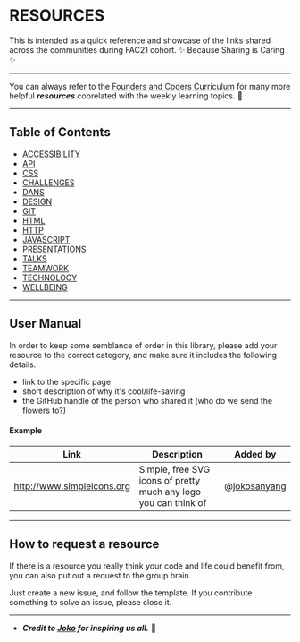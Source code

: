 # RESOURCES
This is intended as a quick reference and showcase of the links shared across the communities during FAC21 cohort. ✨ Because Sharing is Caring ✨

--- 

You can always refer to the [Founders and Coders Curriculum](https://learn.foundersandcoders.com/) for many more helpful **_resources_** coorelated with the weekly learning topics. 🤍 

---

## Table of Contents


- [ACCESSIBILITY](accessibility.md)
- [API](API.md)
- [CSS](CSS.md)
- [CHALLENGES](challenges.md)
- [DANS](dans-breaks.md)
- [DESIGN](design.md)
- [GIT](git.md)
- [HTML](HTML.md)
- [HTTP](HTTP.md)
- [JAVASCRIPT](JS.md)
- [PRESENTATIONS](hackmd.md)
- [TALKS](talks.md)
- [TEAMWORK](teamwork.md)
- [TECHNOLOGY](technology.md)
- [WELLBEING](wellbeing.md)

---


## User Manual

In order to keep some semblance of order in this library, please add your resource to the correct category, and make sure it includes the following details.

- link to the specific page
- short description of why it's cool/life-saving
- the GitHub handle of the person who shared it (who do we send the flowers to?)

#### Example

| Link                       | Description                                                     | Added by     |
| -------------------------- | --------------------------------------------------------------- | ------------ |
| http://www.simpleicons.org | Simple, free SVG icons of pretty much any logo you can think of | @[jokosanyang](https://github.com/jokosanyang) |

--- 

## How to request a resource

If there is a resource you really think your code and life could benefit from, you can also put out a request to the group brain.

Just create a new issue, and follow the template.
If you contribute something to solve an issue, please close it.

--- 

- **_Credit to [Joko](https://github.com/jokosanyang) for inspiring us all._** 🧚
